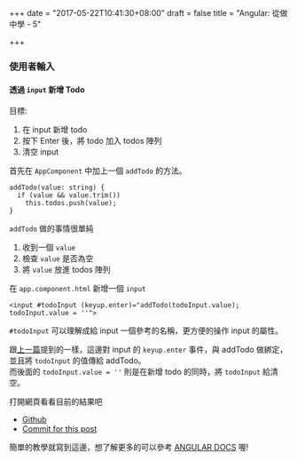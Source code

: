 +++
date = "2017-05-22T10:41:30+08:00"
draft = false
title = "Angular: 從做中學 - 5"

+++

### 使用者輸入

<!--more-->

#### 透過 `input` 新增 Todo

目標:

1. 在 input 新增 todo
2. 按下 Enter 後，將 todo 加入 todos 陣列
3. 清空 input

首先在 `AppComponent` 中加上一個 `addTodo` 的方法。

```
addTodo(value: string) {
  if (value && value.trim())
    this.todos.push(value);
}
```

`addTodo` 做的事情很單純

1. 收到一個 `value`
2. 檢查 `value` 是否為空
3. 將 `value` 放進 todos 陣列


在 `app.component.html` 新增一個 `input`
```
<input #todoInput (keyup.enter)="addTodo(todoInput.value); todoInput.value = ''">
```

`#todoInput` 可以理解成給 input 一個參考的名稱，更方便的操作 input 的屬性。

跟[上一篇]提到的一樣，這邊對 input 的 `keyup.enter` 事件，與 addTodo 做綁定，
並且將 `todoInput` 的值傳給 addTodo。  
而後面的 `todoInput.value = ''` 則是在新增 todo 的同時，將 `todoInput` 給清空。

打開網頁看看目前的結果吧

- [Github]
- [Commit for this post]


簡單的教學就寫到這邊，想了解更多的可以參考 [ANGULAR DOCS] 喔!

[上一篇]: ../../../../2017/05/angular-從做中學---4/
[Github]: https://github.com/0t2/ng-todo
[Commit for this post]: https://github.com/0t2/ng-todo/commit/d40d1c522bf467cf544718ed0324d10193849bac
[ANGULAR DOCS]: https://angular.io/docs/ts/latest/
